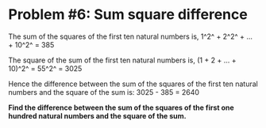 # Problem #6: Sum square difference

The sum of the squares of the first ten natural numbers is, 
1^2^ + 2^2^ + ... + 10^2^ = 385

The square of the sum of the first ten natural numbers is,
(1 + 2 + ... + 10)^2^ = 55^2^ = 3025

Hence the difference between the sum of the squares of the first ten natural numbers and the square of the sum is:
3025 - 385 = 2640

**Find the difference between the sum of the squares of the first one hundred natural numbers and the square of the sum.**